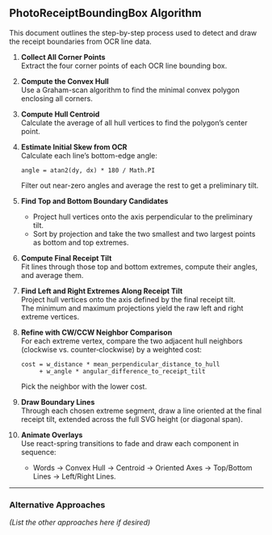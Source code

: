 ## PhotoReceiptBoundingBox Algorithm

This document outlines the step-by-step process used to detect and draw the receipt boundaries from OCR line data.

1. **Collect All Corner Points**  
   Extract the four corner points of each OCR line bounding box.

2. **Compute the Convex Hull**  
   Use a Graham-scan algorithm to find the minimal convex polygon enclosing all corners.

3. **Compute Hull Centroid**  
   Calculate the average of all hull vertices to find the polygon’s center point.

4. **Estimate Initial Skew from OCR**  
   Calculate each line’s bottom-edge angle:

   ```
   angle = atan2(dy, dx) * 180 / Math.PI
   ```

   Filter out near-zero angles and average the rest to get a preliminary tilt.

5. **Find Top and Bottom Boundary Candidates**

   - Project hull vertices onto the axis perpendicular to the preliminary tilt.
   - Sort by projection and take the two smallest and two largest points as bottom and top extremes.

6. **Compute Final Receipt Tilt**  
   Fit lines through those top and bottom extremes, compute their angles, and average them.

7. **Find Left and Right Extremes Along Receipt Tilt**  
   Project hull vertices onto the axis defined by the final receipt tilt.  
   The minimum and maximum projections yield the raw left and right extreme vertices.

8. **Refine with CW/CCW Neighbor Comparison**  
   For each extreme vertex, compare the two adjacent hull neighbors (clockwise vs. counter‑clockwise) by a weighted cost:

   ```
   cost = w_distance * mean_perpendicular_distance_to_hull
        + w_angle * angular_difference_to_receipt_tilt
   ```

   Pick the neighbor with the lower cost.

9. **Draw Boundary Lines**  
   Through each chosen extreme segment, draw a line oriented at the final receipt tilt, extended across the full SVG height (or diagonal span).

10. **Animate Overlays**  
    Use react-spring transitions to fade and draw each component in sequence:
    - Words → Convex Hull → Centroid → Oriented Axes → Top/Bottom Lines → Left/Right Lines.

---

### Alternative Approaches

_(List the other approaches here if desired)_
